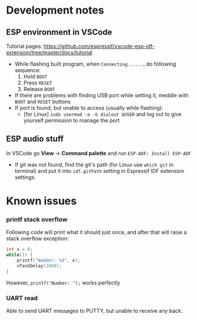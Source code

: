 # Development notes
## ESP environment in VSCode
Tutorial pages: https://github.com/espressif/vscode-esp-idf-extension/tree/master/docs/tutorial
- While flashing built program, when `Connecting......`, do following sequence:
    1. Hold `BOOT`
    1. Press `RESET`
    1. Release `BOOT`
- If there are problems with finding USB port while setting it, meddle with `BOOT` and `RESET` buttons
- If port is found, but unable to access (usually while flashing):
    - [for Linux] `sudo usermod -a -G dialout $USER` and log out to give yourself permission to manage the port

## ESP audio stuff
In VSCode go **View** -> **Command palette** and run `ESP-ADF: Install ESP-ADF`
- If git was not found, find the git's path (for Linux use `which git` in terminal) and put it into `idf.gitPath` setting in Espressif IDF extension settings.


# Known issues
### printf stack overflow
Following code will print what it should just once, and after that will raise a stack overflow exception:
```c
int x = 0;
while(1) {
    printf("Number: %d", x);
    vTaskDelay(1000);
}
```
However, `printf("Number: ");` works perfectly

### UART read
Able to send UART messages to PUTTY, but unable to receive any back.

